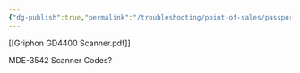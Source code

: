 ```yaml
---
{"dg-publish":true,"permalink":"/troubleshooting/point-of-sales/passport/griphon-scanner/"}
---
```


[[Griphon GD4400 Scanner.pdf]]

MDE-3542 Scanner Codes?
